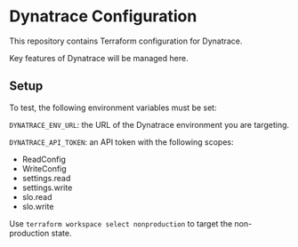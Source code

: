 # Dynatrace Configuration

This repository contains Terraform configuration for Dynatrace.

Key features of Dynatrace will be managed here.

## Setup

To test, the following environment variables must be set:

`DYNATRACE_ENV_URL`: the URL of the Dynatrace environment you are targeting.

`DYNATRACE_API_TOKEN`: an API token with the following scopes:

- ReadConfig
- WriteConfig
- settings.read
- settings.write
- slo.read
- slo.write

Use `terraform workspace select nonproduction` to target the non-production state.
